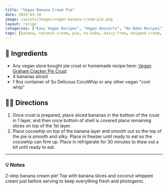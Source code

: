 ```yaml
---
title: "Vegan Banana Cream Pie"
date: 2019-03-10
image: /assets/images/vegan-banana-cream-pie.png
layout: recipe
categories: ["Easy Vegan Recipes", "Vegan Desserts", "No-Bake Recipes"]
tags: [banana, coconut-cream, pie, no-bake, dairy-free, whipped-cream, graham-cracker-crust]
---
```


## 🧾 Ingredients

- Any vegan store bought pie crust or homemade recipe here: [Vegan Graham Cracker Pie Crust](/vegan-graham-cracker-pie-crust)
- 4 bananas sliced
- 1 9oz container of So Delicous CocoWhip or any other vegan "cool whip"

## 👩‍🍳 Directions

1. Once crust is prepared, place sliced bananas in the bottom of the crust in 1 layer, and then once bottom of shell is covered place remaining slices on top of the 1st layer.
2. Place cocowhip on top of the banana layer and smooth out so the top of the pie is smooth and silky. Place in freezer until ready to eat so the cocowhip can firm up. Place in refrigerate for 30 minutes to thaw out a bit until ready to eat.


---

### 💡 Notes

2-step banana cream pie! Top with banana slices and coconut whipped cream just before serving to keep everything fresh and photogenic.